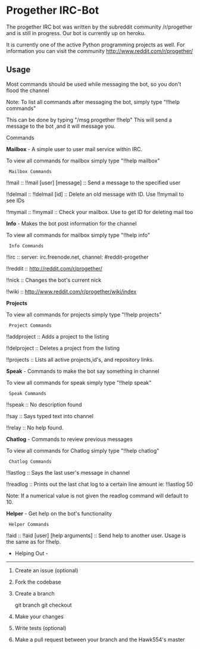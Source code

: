 Progether IRC-Bot
=======
The progether IRC bot was written by the subreddit community /r/progether and is still in progress.
Our bot is currently up on heroku.

It is currently one of the active Python programming projects as well.
For information you can visit the community http://www.reddit.com/r/progether/


Usage
-----------
Most commands should be used while messaging the bot, so you don't flood the channel

Note: To list all commands after messaging the bot, simply type "!!help commands"

This can be done by typing "/msg progether !!help"
	This will send a message to the bot ,and it will message you.

 Commands

**Mailbox** - A simple user to user mail service within IRC.

To view all commands for mailbox simply type "!!help mailbox"

	 Mailbox Commands

  !!mail :: !!mail [user] [message] :: Send a message to the specified user

  !!delmail :: !!delmail [id] :: Delete an old message with ID. Use !!mymail to see IDs

  !!mymail :: !!mymail :: Check your mailbox. Use to get ID for deleting mail too

**Info** - Makes the bot post information for the channel

To view all commands for mailbox simply type "!!help info"

	 Info Commands

  !!irc :: server: irc.freenode.net, channel: #reddit-progether

  !!reddit :: http://reddit.com/r/progether/

  !!nick :: Changes the bot's current nick

  !!wiki :: http://www.reddit.com/r/progether/wiki/index

**Projects**

To view all commands for projects simply type "!!help projects"

	 Project Commands

  !!addproject :: Adds a project to the listing

  !!delproject :: Deletes a project from the listing

  !!projects :: Lists all active projects,id's, and repository links.

**Speak** - Commands to make the bot say something in channel

To view all commands for speak simply type "!!help speak"

	 Speak Commands

  !!speak :: No description found

  !!say :: Says typed text into channel

  !!relay :: No help found.

**Chatlog** - Commands to review previous messages

To view all commands for Chatlog simply type "!!help chatlog"

	 Chatlog Commands

  !!lastlog :: Says the last user's message in channel

  !!readlog :: Prints out the last chat log to a certain line amount ie: !!lastlog 50

  Note: If a numerical value is not given the readlog command will default to 10.

 **Helper** - Get help on the bot's functionality

 	 Helper Commands

  !!aid :: !!aid [user] [help arguments] :: Send help to another user. Usage is the same as for !!help.


 - Helping Out -
-----------

 1. Create an issue (optional)
 1. Fork the codebase
 1. Create a branch

      git branch <branchName>
      git checkout <branchName>

 1. Make your changes
 1. Write tests (optional)
 1. Make a pull request between your branch and the Hawk554's master
